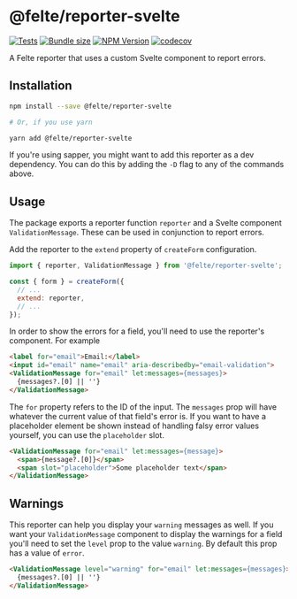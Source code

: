 # @felte/reporter-svelte

[![Tests](https://github.com/pablo-abc/felte/workflows/Tests/badge.svg)](https://github.com/pablo-abc/felte/actions/workflows/test.yml)
[![Bundle size](https://img.shields.io/bundlephobia/min/@felte/reporter-svelte)](https://bundlephobia.com/result?p=@felte/reporter-svelte)
[![NPM Version](https://img.shields.io/npm/v/@felte/reporter-svelte)](https://www.npmjs.com/package/@felte/reporter-svelte)
[![codecov](https://codecov.io/gh/pablo-abc/felte/branch/main/graph/badge.svg?token=T73OJZ50LC)](https://codecov.io/gh/pablo-abc/felte)

A Felte reporter that uses a custom Svelte component to report errors.

## Installation

```sh
npm install --save @felte/reporter-svelte

# Or, if you use yarn

yarn add @felte/reporter-svelte
```

If you're using sapper, you might want to add this reporter as a dev dependency. You can do this by adding the `-D` flag to any of the commands above.

## Usage

The package exports a reporter function `reporter` and a Svelte component `ValidationMessage`. These can be used in conjunction to report errors.

Add the reporter to the `extend` property of `createForm` configuration.

```javascript
import { reporter, ValidationMessage } from '@felte/reporter-svelte';

const { form } = createForm({
  // ...
  extend: reporter,
  // ...
});
```

In order to show the errors for a field, you'll need to use the reporter's component. For example

```html
<label for="email">Email:</label>
<input id="email" name="email" aria-describedby="email-validation">
<ValidationMessage for="email" let:messages={messages}>
  {messages?.[0] || ''}
</ValidationMessage>
```

The `for` property refers to the ID of the input. The `messages` prop will have whatever the current value of that field's error is. If you want to have a placeholder element be shown instead of handling falsy error values yourself, you can use the `placeholder` slot.

```html
<ValidationMessage for="email" let:messages={message}>
  <span>{message?.[0]}</span>
  <span slot="placeholder">Some placeholder text</span>
</ValidationMessage>
```

## Warnings

This reporter can help you display your `warning` messages as well. If you want your `ValidationMessage` component to display the warnings for a field you'll need to set the `level` prop to the value `warning`. By default this prop has a value of `error`.

```html
<ValidationMessage level="warning" for="email" let:messages={messages}>
  {messages?.[0] || ''}
</ValidationMessage>
```
